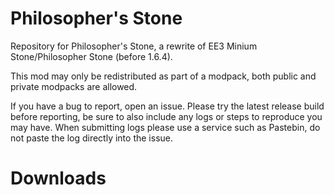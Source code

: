 # Philosopher's Stone

Repository for Philosopher's Stone, a rewrite of EE3 Minium Stone/Philosopher Stone (before 1.6.4).

This mod may only be redistributed as part of a modpack, both public and private modpacks are allowed.

If you have a bug to report, open an issue. Please try the latest release build before reporting, be sure to also include any logs or steps to reproduce you may have. When submitting logs please use a service such as Pastebin, do not paste the log directly into the issue.

# Downloads

